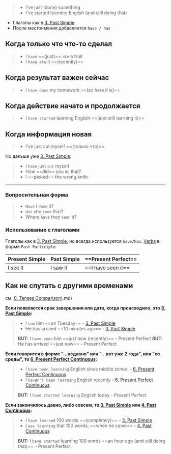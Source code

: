 > - I've just (done) something
> - I've started learning English (and still doing that)

- Глаголы как в [3. Past Simple](3.%20Past%20Simple.md)
- После местоимения добавляется `have / has`

## Когда только что что-то сделал

> - I `have` ==(just)== `ate` a fruit
> - I `have ate` it ==(recently)==

## Когда результат важен сейчас

> - I `have done` my homework ==(so here it is)==

## Когда действие начато и продолжается

> - I `have started` learning English ==(and still learning it)==

## Когда информация новая

> - I've just cut myself ==(только что)==

Но дальше уже [3. Past Simple](3.%20Past%20Simple.md):

> - I `have` just `cut` myself
> - How ==did== you `do` that?
> - I ==picked== the wrong knife

-----

### Вопросительная форма

> - `Have` I `done` it?
> - `Has` she `seen` that?
> - Where `have` they `seen` it? 

### Использование с глаголами

Глаголы как в [3. Past Simple](3.%20Past%20Simple.md), но всегда используется `have/has`. [Verbs](../Basics/Verbs.md) в форме `Past Participle`:

| Present Simple | Past Simple | ==Present Perfect== |
| - | - | - |
| I see it | I saw it | ==I have seen it== |

## Как не спутать с другими временами

см. [0. Tenses Comparison)](0.%20Tenses%20Comparison).md)

**Если появляется срок завершения или дата, когда происходило, это [3. Past Simple](3.%20Past%20Simple.md):**
> - I `saw` him ==on Tuesday== - [3. Past Simple](3.%20Past%20Simple.md)
> - He has arrived ==10 minutes ago== - [3. Past Simple](3.%20Past%20Simple.md)
> 
> **BUT:** I `have seen` him ==just now (recently)== - Present Perfect
> **BUT:** He has arrived ==just now== - Present Perfect

**Если говорится в форме "...недавно" или "...вот уже 2 года", или "со среды", то [6. Present Perfect Continuous](6.%20Present%20Perfect%20Continuous.md)**:
> - I `have been learning` English since middle school - [6. Present Perfect Continuous](6.%20Present%20Perfect%20Continuous.md)
> - I `haven't been learning` English recently - [6. Present Perfect Continuous](6.%20Present%20Perfect%20Continuous.md)
>
> **BUT:** I `have started learning` English today - Present Perfect

**Если закончилось давно, либо совсем, то [3. Past Simple](3.%20Past%20Simple.md) или [4. Past Continuous](4.%20Past%20Continuous.md):**
> - I `have learned` 100 words ==(completely)== - [3. Past Simple](3.%20Past%20Simple.md)
> - I `was learning` that 100 words, ==when he came== - [4. Past Continuous](4.%20Past%20Continuous.md)
>
> **BUT:** I `have started` learning 100 words ==an hour ago (and still doing that)== - Present Perfect

